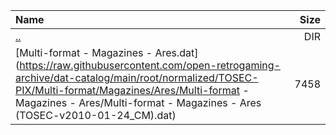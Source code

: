 |Name|Size|
|:---|---:|
|[..](../index.html)|DIR|
|[Multi-format - Magazines - Ares.dat](https://raw.githubusercontent.com/open-retrogaming-archive/dat-catalog/main/root/normalized/TOSEC-PIX/Multi-format/Magazines/Ares/Multi-format - Magazines - Ares/Multi-format - Magazines - Ares (TOSEC-v2010-01-24_CM).dat)|7458|
